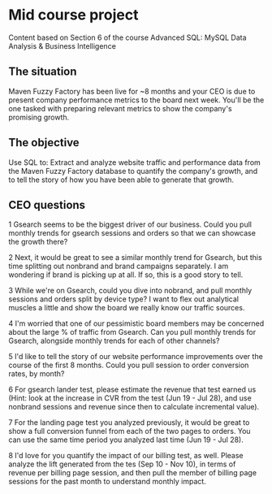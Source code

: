 # Mid course project
Content based on Section 6 of the course Advanced SQL: MySQL Data Analysis & Business Intelligence

## The situation
Maven Fuzzy Factory has been live for ~8 months and your CEO is due to present company performance metrics to the board next week. You'll be the one tasked with preparing relevant metrics to show the company's promising growth.

## The objective
Use SQL to:
Extract and analyze website traffic and performance data from the Maven Fuzzy Factory database to quantify the company's growth, and to tell the story of how you have been able to generate that growth.


## CEO questions
1 Gsearch seems to be the biggest driver of our business. Could you pull monthly trends for gsearch sessions and orders so that we can showcase the growth there?

2 Next, it would be great to see a similar monthly trend for Gsearch, but this time splitting out nonbrand and brand campaigns separately. I am wondering if brand is picking up at all. If so, this is a good story to tell.

3 While we're on Gsearch, could you dive into nobrand, and pull monthly sessions and orders split by device type? I want to flex out analytical muscles a little and show the board we really know our traffic sources.

4 I'm worried that one of our pessimistic board members may be concerned about the large % of traffic from Gsearch. Can you pull monthly trends for Gsearch, alongside monthly trends for each of other channels?

5 I'd like to tell the story of our website performance improvements over the course of the first 8 months. Could you pull session to order conversion rates, by month?

6 For gsearch lander test, please estimate the revenue that test earned us (Hint: look at the increase in CVR from the test (Jun 19 - Jul 28), and use nonbrand sessions and revenue since then to calculate incremental value).

7 For the landing page test you analyzed previously, it would be great to show a full conversion funnel from each of the two pages to orders. You can use the same time period you analyzed last time (Jun 19 - Jul 28).

8 I'd love for you quantify the impact of our billing test, as well. Please analyze the lift generated from the tes (Sep 10 - Nov 10), in terms of revenue per billing page session, and then pull the member of billing page sessions for the past month to understand monthly impact.